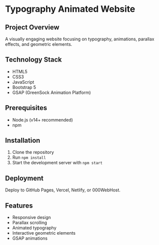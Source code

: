 # Typography Animated Website

## Project Overview
A visually engaging website focusing on typography, animations, parallax effects, and geometric elements.

## Technology Stack
- HTML5
- CSS3
- JavaScript
- Bootstrap 5
- GSAP (GreenSock Animation Platform)

## Prerequisites
- Node.js (v14+ recommended)
- npm

## Installation
1. Clone the repository
2. Run `npm install`
3. Start the development server with `npm start`

## Deployment
Deploy to GitHub Pages, Vercel, Netlify, or 000WebHost.

## Features
- Responsive design
- Parallax scrolling
- Animated typography
- Interactive geometric elements
- GSAP animations